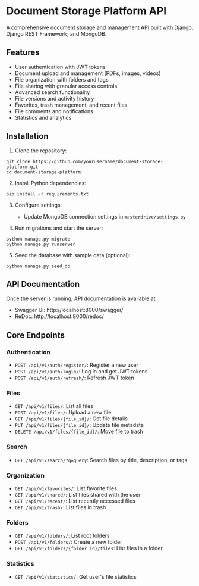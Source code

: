 # Document Storage Platform API

A comprehensive document storage and management API built with Django, Django REST Framework, and MongoDB.

## Features

- User authentication with JWT tokens
- Document upload and management (PDFs, images, videos)
- File organization with folders and tags
- File sharing with granular access controls
- Advanced search functionality
- File versions and activity history
- Favorites, trash management, and recent files
- File comments and notifications
- Statistics and analytics

## Installation

1. Clone the repository:
```
git clone https://github.com/yourusername/document-storage-platform.git
cd document-storage-platform
```

2. Install Python dependencies:
```
pip install -r requirements.txt
```

3. Configure settings:
   - Update MongoDB connection settings in `masterdrive/settings.py`

4. Run migrations and start the server:
```
python manage.py migrate
python manage.py runserver
```

5. Seed the database with sample data (optional):
```
python manage.py seed_db
```

## API Documentation

Once the server is running, API documentation is available at:
- Swagger UI: http://localhost:8000/swagger/
- ReDoc: http://localhost:8000/redoc/

## Core Endpoints

### Authentication
- `POST /api/v1/auth/register/`: Register a new user
- `POST /api/v1/auth/login/`: Log in and get JWT tokens
- `POST /api/v1/auth/refresh/`: Refresh JWT token

### Files
- `GET /api/v1/files/`: List all files
- `POST /api/v1/files/`: Upload a new file
- `GET /api/v1/files/{file_id}/`: Get file details
- `PUT /api/v1/files/{file_id}/`: Update file metadata
- `DELETE /api/v1/files/{file_id}/`: Move file to trash

### Search
- `GET /api/v1/search/?q=query`: Search files by title, description, or tags

### Organization
- `GET /api/v1/favorites/`: List favorite files
- `GET /api/v1/shared/`: List files shared with the user
- `GET /api/v1/recent/`: List recently accessed files
- `GET /api/v1/trash/`: List files in trash

### Folders
- `GET /api/v1/folders/`: List root folders
- `POST /api/v1/folders/`: Create a new folder
- `GET /api/v1/folders/{folder_id}/files`: List files in a folder

### Statistics
- `GET /api/v1/statistics/`: Get user's file statistics
